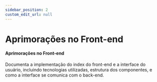 ```yaml
---
sidebar_position: 2
custom_edit_url: null
---
```


# Aprimorações no Front-end

#### Aprimorações no Front-end

Documenta a implementação do index do front-end e a interface do usuário, incluindo tecnologias utilizadas, estrutura dos componentes, e como a interface se comunica com o back-end.
